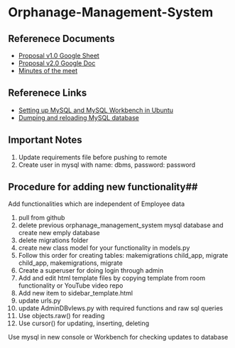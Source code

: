# Orphanage-Management-System

## Referenece Documents ##
- [Proposal v1.0 Google Sheet](https://docs.google.com/document/d/1UBgLidxYHbMAREGaT6bw5DwEbr5z2TPmIazLHP02caU/edit?usp=sharing)
- [Proposal v2.0 Google Doc](https://docs.google.com/spreadsheets/d/18JVKwBmgeip-snMrx8ibywvMhi16xl9iDykSCJgKaUg/edit?usp=sharing)
- [Minutes of the meet](https://docs.google.com/document/d/1bbDwkVHarRbjCDs9FBHjfNeNKcQ3NCck20EXykDjUpI/edit?usp=sharing_eip&ts=6068abe1)

## Referenece Links ##
- [Setting up MySQL and MySQL Workbench in Ubuntu](https://www.youtube.com/watch?v=IWXQeXHDerg)
- [Dumping and reloading MySQL database](https://www.youtube.com/watch?v=BsKXzm6qbcM)

## Important Notes ##
1. Update requirements file before pushing to remote
2. Create user in mysql with name: dbms, password: password

## Procedure for adding new functionality##
Add functionalities which are independent of Employee data
1. pull from github
2. delete previous orphanage_management_system mysql database and create new emply database
3. delete migrations folder
4. create new class model for your functionality in models.py
5. Follow this order for creating tables: makemigrations child_app, migrate child_app, makemigrations, migrate
6. Create a superuser for doing login through admin
7. Add and edit html template files by copying template from room functionality or YouTube video repo
8. Add new item to sidebar_template.html
9. update urls.py
10. update AdminDBvIews.py with required functions and raw sql queries
11. Use objects.raw() for reading
12. Use cursor() for updating, inserting, deleting

Use mysql in new console or Workbench for checking updates to database
